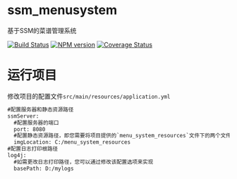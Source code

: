 # ssm_menusystem
基于SSM的菜谱管理系统

[![Build Status](https://img.shields.io/travis/markdown-it/markdown-it-emoji/master.svg?style=flat)](https://travis-ci.org/MysticalDream/ssm_menusystem)
[![NPM version](https://img.shields.io/npm/v/markdown-it-emoji.svg?style=flat)](https://www.npmjs.org/package/ssm_menusystem)
[![Coverage Status](https://coveralls.io/repos/MysticalDream/ssm_menusystem/badge.svg?branch=master&service=github)](https://coveralls.io/github/MysticalDream/ssm_menusystem?branch=master)

# 运行项目
修改项目的配置文件`src/main/resources/application.yml`

```xml
#配置服务器和静态资源路径
ssmServer:
  #配置服务器的端口
  port: 8080 
  #配置静态资源路径，即您需要将项目提供的`menu_system_resources`文件下的两个文件`avatar和menu_img`放到`imgLocation`所配置的路径
  imgLocation: C:/menu_system_resources 
#配置日志打印根路径
log4j:
  #如需更改日志打印路径，您可以通过修改该配置选项来实现
  basePath: D:/mylogs 

```

# 
